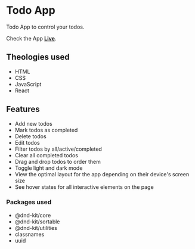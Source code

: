 # Todo App

Todo App to control your todos.

Check the App **[Live](https://engahmedalaa.github.io/todo-app/)**.

## Theologies used

- HTML
- CSS
- JavaScript
- React

## Features

- Add new todos
- Mark todos as completed
- Delete todos
- Edit todos
- Filter todos by all/active/completed
- Clear all completed todos
- Drag and drop todos to order them
- Toggle light and dark mode
- View the optimal layout for the app depending on their device's screen size
- See hover states for all interactive elements on the page

### Packages used

- @dnd-kit/core
- @dnd-kit/sortable
- @dnd-kit/utilities
- classnames
- uuid
